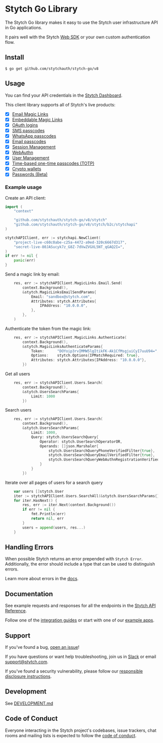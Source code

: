 # Stytch Go Library

The Stytch Go library makes it easy to use the Stytch user infrastructure API in Go applications.

It pairs well with the Stytch [Web SDK](https://www.npmjs.com/package/@stytch/stytch-js) or your own custom authentication flow.

## Install

```console
$ go get github.com/stytchauth/stytch-go/v8
```

## Usage

You can find your API credentials in the [Stytch Dashboard](https://stytch.com/dashboard/api-keys).

This client library supports all of Stytch's live products:
  - [x] [Email Magic Links](https://stytch.com/docs/api/send-by-email)
  - [x] [Embeddable Magic Links](https://stytch.com/docs/api/create-magic-link-overview)
  - [x] [OAuth logins](https://stytch.com/docs/api/oauth-overview)
  - [x] [SMS passcodes](https://stytch.com/docs/api/send-otp-by-sms)
  - [x] [WhatsApp passcodes](https://stytch.com/docs/api/whatsapp-send)
  - [x] [Email passcodes](https://stytch.com/docs/api/send-otp-by-email)
  - [x] [Session Management](https://stytch.com/docs/api/sessions-overview)
  - [x] [WebAuthn](https://stytch.com/docs/api/webauthn-overview)
  - [x] [User Management](https://stytch.com/docs/api/users)
  - [x] [Time-based one-time passcodes (TOTP)](https://stytch.com/docs/api/totps-overview)
  - [x] [Crypto wallets](https://stytch.com/docs/api/crypto-wallet-overview)
  - [x] [Passwords (Beta)](https://stytch.com/docs/api/password-overview)

### Example usage
Create an API client:
```go
import (
	"context"

	"github.com/stytchauth/stytch-go/v8/stytch"
	"github.com/stytchauth/stytch-go/v8/stytch/b2c/stytchapi"
)

stytchAPIClient, err := stytchapi.NewClient(
	"project-live-c60c0abe-c25a-4472-a9ed-320c6667d317",
	"secret-live-80JASucyk7z_G8Z-7dVwZVGXL5NT_qGAQ2I=",
)
if err != nil {
	panic(err)
}
```

Send a magic link by email:
```go
	res, err := stytchAPIClient.MagicLinks.Email.Send(
		context.Background(),
		&stytch.MagicLinksEmailSendParams{
			Email: "sandbox@stytch.com",
			Attributes: stytch.Attributes{
				IPAddress: "10.0.0.0",
			},
		},
	)
```

Authenticate the token from the magic link:
```go
	res, err := stytchAPIClient.MagicLinks.Authenticate(
		context.Background(),
		&stytch.MagicLinksAuthenticateParams{
			Token:      "DOYoip3rvIMMW5lgItikFK-Ak1CfMsgjuiCyI7uuU94=",
			Options:    stytch.Options{IPMatchRequired: true},
			Attributes: stytch.Attributes{IPAddress: "10.0.0.0"},
		})
```

Get all users
```go
    res, err := stytchAPIClient.Users.Search(
		context.Background(),
		&stytch.UsersSearchParams{
			Limit: 1000
		})
```

Search users
```go
	res, err := stytchAPIClient.Users.Search(
		context.Background(),
		&stytch.UsersSearchParams{
			Limit: 1000,
			Query: stytch.UsersSearchQuery{
				Operator: stytch.UserSearchOperatorOR,
				Operands: []json.Marshaler{
					stytch.UsersSearchQueryPhoneVerifiedFilter{true},
					stytch.UsersSearchQueryEmailVerifiedFilter{true},
					stytch.UsersSearchQueryWebAuthnRegistrationVerifiedFilter{true},
				}
			}
		})
```

Iterate over all pages of users for a search query
```go
	var users []stytch.User
	iter := stytchAPIClient.Users.SearchAll(&stytch.UsersSearchParams{})
	for iter.HasNext() {
		res, err := iter.Next(context.Background())
		if err != nil {
			fmt.Println(err)
			return nil, err
		}
		users = append(users, res...)
	}
```

## Handling Errors

When possible Stytch returns an error prepended with `Stytch Error`.
Additionally, the error should include a type that can be used to distinguish errors.

Learn more about errors in the [docs](https://stytch.com/docs/api/errors).

## Documentation

See example requests and responses for all the endpoints in the [Stytch API Reference](https://stytch.com/docs/api).

Follow one of the [integration guides](https://stytch.com/docs/guides) or start with one of our [example apps](https://stytch.com/docs/example-apps).

## Support

If you've found a bug, [open an issue](https://github.com/stytchauth/stytch-go/issues/new)!

If you have questions or want help troubleshooting, join us in [Slack](https://join.slack.com/t/stytch/shared_invite/zt-nil4wo92-jApJ9Cl32cJbEd9esKkvyg) or email support@stytch.com.

If you've found a security vulnerability, please follow our [responsible disclosure instructions](https://stytch.com/docs/security).

## Development

See [DEVELOPMENT.md](DEVELOPMENT.md)

## Code of Conduct

Everyone interacting in the Stytch project's codebases, issue trackers, chat rooms and mailing lists is expected to follow the [code of conduct](CODE_OF_CONDUCT.md).
